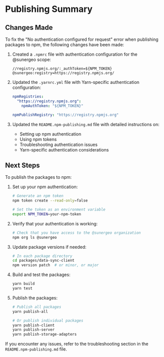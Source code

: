# Publishing Summary

## Changes Made

To fix the "No authentication configured for request" error when publishing packages to npm, the following changes have been made:

1. Created a `.npmrc` file with authentication configuration for the @sunergeo scope:
   ```
   //registry.npmjs.org/:_authToken=${NPM_TOKEN}
   @sunergeo:registry=https://registry.npmjs.org/
   ```

2. Updated the `.yarnrc.yml` file with Yarn-specific authentication configuration:
   ```yaml
   npmRegistries:
     "https://registry.npmjs.org":
       npmAuthToken: "${NPM_TOKEN}"
   
   npmPublishRegistry: "https://registry.npmjs.org"
   ```

3. Updated the `README.npm-publishing.md` file with detailed instructions on:
   - Setting up npm authentication
   - Using npm tokens
   - Troubleshooting authentication issues
   - Yarn-specific authentication considerations

## Next Steps

To publish the packages to npm:

1. Set up your npm authentication:
   ```bash
   # Generate an npm token
   npm token create --read-only=false
   
   # Set the token as an environment variable
   export NPM_TOKEN=your-npm-token
   ```

2. Verify that your authentication is working:
   ```bash
   # Check that you have access to the @sunergeo organization
   npm org ls @sunergeo
   ```

3. Update package versions if needed:
   ```bash
   # In each package directory
   cd packages/data-sync-client
   npm version patch  # or minor, or major
   ```

4. Build and test the packages:
   ```bash
   yarn build
   yarn test
   ```

5. Publish the packages:
   ```bash
   # Publish all packages
   yarn publish-all
   
   # Or publish individual packages
   yarn publish-client
   yarn publish-server
   yarn publish-storage-adapters
   ```

If you encounter any issues, refer to the troubleshooting section in the `README.npm-publishing.md` file.